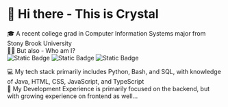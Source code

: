 # 👋 Hi there - This is Crystal
🎓 A recent college grad in Computer Information Systems major from Stony Brook University  
👩‍💻 But also - Who am I?  
![Static Badge](https://img.shields.io/badge/I_am_a-Jr.%20Software%20Engineer-purple)
![Static Badge](https://img.shields.io/badge/I_am-On%20the%20Road%20to%20System%20Architect-green)
![Static Badge](https://img.shields.io/badge/I_am_a-Tech%20Enthusiast-blue)


💻 My tech stack primarily includes Python, Bash, and SQL, with knowledge of Java, HTML, CSS, JavaScript, and TypeScript  
🌱 My Development Experience is primarily focused on the backend, but with growing experience on frontend as well...
<!--
**CHUAIXU9804/CHUAIXU9804** is a ✨ _special_ ✨ repository because its `README.md` (this file) appears on your GitHub profile.

Here are some ideas to get you started:

- 🔭 I’m currently working on ...
- 🌱 I’m currently learning ...
- 👯 I’m looking to collaborate on ...
- 🤔 I’m looking for help with ...
- 💬 Ask me about ...
- 📫 How to reach me: ...
- 😄 Pronouns: ...
- ⚡ Fun fact: ...
-->
